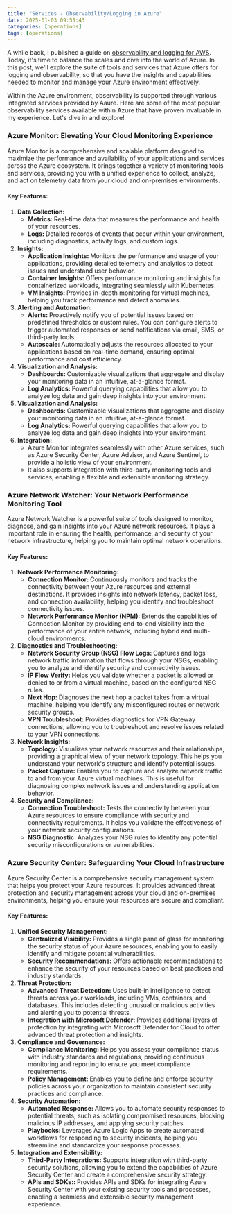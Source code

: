 ```yaml
---
title: "Services - Observability/Logging in Azure"
date: 2025-01-03 09:55:43
categories: [operations]
tags: [operations]
---
```


A while back, I published a guide on <a href="https://aamersadiq.github.io/2022/Services-Observability-in-AWS/" target="_blank">observability and logging for AWS</a>. Today, it's time to balance the scales and dive into the world of Azure. In this post, we'll explore the suite of tools and services that Azure offers for logging and observability, so that you have the insights and capabilities needed to monitor and manage your Azure environment effectively.

Within the Azure environment, observability is supported through various integrated services provided by Aaure. Here are some of the most popular observability services available within Azure that have proven invaluable in my experience. Let's dive in and explore!

<h3>Azure Monitor: Elevating Your Cloud Monitoring Experience</h3>
Azure Monitor is a comprehensive and scalable platform designed to maximize the performance and availability of your applications and services across the Azure ecosystem. It brings together a variety of monitoring tools and services, providing you with a unified experience to collect, analyze, and act on telemetry data from your cloud and on-premises environments.

<h4>Key Features:</h4>
<ol>
    <li><span style="font-weight: bold;">Data Collection: </span>
        <ul>
            <li><span style="font-weight: bold;">Metrics: </span>Real-time data that measures the performance and health of your resources.
            </li>
            <li><span style="font-weight: bold;">Logs: </span>Detailed records of events that occur within your environment, including diagnostics, activity logs, and custom logs.
            </li>
        </ul>
    </li>
    <li><span style="font-weight: bold;">Insights: </span>
        <ul>
            <li><span style="font-weight: bold;">Application Insights: </span>Monitors the performance and usage of your applications, providing detailed telemetry and analytics to detect issues and understand user behavior.
            </li>
            <li><span style="font-weight: bold;">Container Insights: </span>Offers performance monitoring and insights for containerized workloads, integrating seamlessly with Kubernetes.
            </li>
            <li><span style="font-weight: bold;">VM Insights: </span>Provides in-depth monitoring for virtual machines, helping you track performance and detect anomalies.
            </li>
        </ul>
    </li>
    <li><span style="font-weight: bold;">Alerting and Automation: </span>
        <ul>
            <li><span style="font-weight: bold;">Alerts: </span>Proactively notify you of potential issues based on predefined thresholds or custom rules. You can configure alerts to trigger automated responses or send notifications via email, SMS, or third-party tools.
            </li>
            <li><span style="font-weight: bold;">Autoscale: </span>Automatically adjusts the resources allocated to your applications based on real-time demand, ensuring optimal performance and cost efficiency.
            </li>
        </ul>
    </li>
     <li><span style="font-weight: bold;">Visualization and Analysis: </span>
        <ul>
            <li><span style="font-weight: bold;">Dashboards: </span>Customizable visualizations that aggregate and display your monitoring data in an intuitive, at-a-glance format.
            </li>
            <li><span style="font-weight: bold;">Log Analytics: </span>Powerful querying capabilities that allow you to analyze log data and gain deep insights into your environment.
            </li>
        </ul>
    </li>
    <li><span style="font-weight: bold;">Visualization and Analysis: </span>
        <ul>
            <li><span style="font-weight: bold;">Dashboards: </span>Customizable visualizations that aggregate and display your monitoring data in an intuitive, at-a-glance format.
            </li>
            <li><span style="font-weight: bold;">Log Analytics: </span>Powerful querying capabilities that allow you to analyze log data and gain deep insights into your environment.
            </li>
        </ul>
    </li>
    <li><span style="font-weight: bold;">Integration: </span>
        <ul>
            <li>Azure Monitor integrates seamlessly with other Azure services, such as Azure Security Center, Azure Advisor, and Azure Sentinel, to provide a holistic view of your environment.
            </li>
            <li>It also supports integration with third-party monitoring tools and services, enabling a flexible and extensible monitoring strategy.
            </li>
        </ul>
    </li>
</ol>

<h3>Azure Network Watcher: Your Network Performance Monitoring Tool</h3>
Azure Network Watcher is a powerful suite of tools designed to monitor, diagnose, and gain insights into your Azure network resources. It plays a important role in ensuring the health, performance, and security of your network infrastructure, helping you to maintain optimal network operations.

<h4>Key Features:</h4>
<ol>
    <li><span style="font-weight: bold;">Network Performance Monitoring: </span>
        <ul>
            <li><span style="font-weight: bold;">Connection Monitor: </span>Continuously monitors and tracks the connectivity between your Azure resources and external destinations. It provides insights into network latency, packet loss, and connection availability, helping you identify and troubleshoot connectivity issues.
            </li>
            <li><span style="font-weight: bold;">Network Performance Monitor (NPM): </span>Extends the capabilities of Connection Monitor by providing end-to-end visibility into the performance of your entire network, including hybrid and multi-cloud environments.
            </li>
        </ul>
    </li>
    <li><span style="font-weight: bold;">Diagnostics and Troubleshooting: </span>
        <ul>
            <li><span style="font-weight: bold;">Network Security Group (NSG) Flow Logs: </span>Captures and logs network traffic information that flows through your NSGs, enabling you to analyze and identify security and connectivity issues.
            </li>
            <li><span style="font-weight: bold;">IP Flow Verify: </span>Helps you validate whether a packet is allowed or denied to or from a virtual machine, based on the configured NSG rules.
            </li>
            <li><span style="font-weight: bold;">Next Hop: </span>Diagnoses the next hop a packet takes from a virtual machine, helping you identify any misconfigured routes or network security groups.
            </li>
            <li><span style="font-weight: bold;">VPN Troubleshoot: </span>Provides diagnostics for VPN Gateway connections, allowing you to troubleshoot and resolve issues related to your VPN connections.
            </li>
        </ul>
    </li>
    <li><span style="font-weight: bold;">Network Insights: </span>
        <ul>
            <li><span style="font-weight: bold;">Topology: </span>Visualizes your network resources and their relationships, providing a graphical view of your network topology. This helps you understand your network's structure and identify potential issues.
            </li>
            <li><span style="font-weight: bold;">Packet Capture: </span>Enables you to capture and analyze network traffic to and from your Azure virtual machines. This is useful for diagnosing complex network issues and understanding application behavior.
            </li>
        </ul>
    </li>
     <li><span style="font-weight: bold;">Security and Compliance: </span>
        <ul>
            <li><span style="font-weight: bold;">Connection Troubleshoot: </span>Tests the connectivity between your Azure resources to ensure compliance with security and connectivity requirements. It helps you validate the effectiveness of your network security configurations.
            </li>
            <li><span style="font-weight: bold;">NSG Diagnostic: </span>Analyzes your NSG rules to identify any potential security misconfigurations or vulnerabilities.
            </li>
        </ul>
    </li>
</ol>

<h3>Azure Security Center: Safeguarding Your Cloud Infrastructure</h3>
Azure Security Center is a comprehensive security management system that helps you protect your Azure resources. It provides advanced threat protection and security management across your cloud and on-premises environments, helping you ensure your resources are secure and compliant.

<h4>Key Features:</h4>
<ol>
    <li><span style="font-weight: bold;">Unified Security Management: </span>
        <ul>
            <li><span style="font-weight: bold;">Centralized Visibility: </span>Provides a single pane of glass for monitoring the security status of your Azure resources, enabling you to easily identify and mitigate potential vulnerabilities.
            </li>
            <li><span style="font-weight: bold;">Security Recommendations: </span>Offers actionable recommendations to enhance the security of your resources based on best practices and industry standards.
            </li>
        </ul>
    </li>
    <li><span style="font-weight: bold;">Threat Protection: </span>
        <ul>
            <li><span style="font-weight: bold;">Advanced Threat Detection: </span>Uses built-in intelligence to detect threats across your workloads, including VMs, containers, and databases. This includes detecting unusual or malicious activities and alerting you to potential threats.
            </li>
            <li><span style="font-weight: bold;">Integration with Microsoft Defender: </span>Provides additional layers of protection by integrating with Microsoft Defender for Cloud to offer advanced threat protection and insights.
        </ul>
    </li>
    <li><span style="font-weight: bold;">Compliance and Governance: </span>
        <ul>
            <li><span style="font-weight: bold;">Compliance Monitoring: </span>Helps you assess your compliance status with industry standards and regulations, providing continuous monitoring and reporting to ensure you meet compliance requirements.
            </li>
            <li><span style="font-weight: bold;">Policy Management: </span>Enables you to define and enforce security policies across your organization to maintain consistent security practices and compliance.
            </li>
        </ul>
    </li>
     <li><span style="font-weight: bold;">Security Automation: </span>
        <ul>
            <li><span style="font-weight: bold;">Automated Response: </span>Allows you to automate security responses to potential threats, such as isolating compromised resources, blocking malicious IP addresses, and applying security patches.
            </li>
            <li><span style="font-weight: bold;">Playbooks: </span>Leverages Azure Logic Apps to create automated workflows for responding to security incidents, helping you streamline and standardize your response processes.
        </ul>
    </li>
     <li><span style="font-weight: bold;">Integration and Extensibility: </span>
        <ul>
            <li><span style="font-weight: bold;">Third-Party Integrations: </span>Supports integration with third-party security solutions, allowing you to extend the capabilities of Azure Security Center and create a comprehensive security strategy.
            </li>
            <li><span style="font-weight: bold;">APIs and SDKs:: </span>Provides APIs and SDKs for integrating Azure Security Center with your existing security tools and processes, enabling a seamless and extensible security management experience.
        </ul>
    </li>
</ol>
